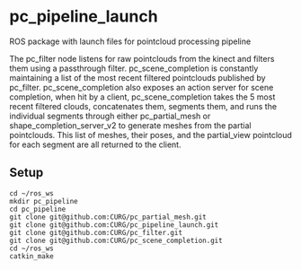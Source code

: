 # pc_pipeline_launch
ROS package with launch files for pointcloud processing pipeline

The pc_filter node listens for raw pointclouds from the kinect and filters them using a passthrough filter. pc_scene_completion is constantly maintaining a list of the most recent filtered pointclouds published by pc_filter. pc_scene_completion also exposes an action server for scene completion, when hit by a client, pc_scene_completion takes the 5 most recent filtered clouds, concatenates them, segments them, and runs the individual segments through either pc_partial_mesh or shape_completion_server_v2 to generate meshes from the partial pointclouds.  This list of meshes, their poses, and the partial_view pointcloud for each segment are all returned to the client. 

## Setup
```
cd ~/ros_ws
mkdir pc_pipeline
cd pc_pipeline
git clone git@github.com:CURG/pc_partial_mesh.git
git clone git@github.com:CURG/pc_pipeline_launch.git
git clone git@github.com:CURG/pc_filter.git
git clone git@github.com:CURG/pc_scene_completion.git
cd ~/ros_ws
catkin_make
```


